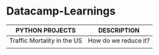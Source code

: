 # Datacamp-Learnings

| PYTHON PROJECTS  | DESCRIPTION |
| ------------- | ------------- |
| Traffic Mortality in the US  | How do we reduce it? |
|||


